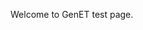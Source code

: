 <!-- ---
template: home.html
title: Home
social:
  cards_layout_options:
    title: Documentation that simply works
--- -->

Welcome to GenET test page.